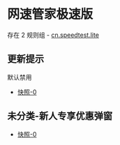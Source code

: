 # 网速管家极速版

存在 2 规则组 - [cn.speedtest.lite](/src/apps/cn.speedtest.lite.ts)

## 更新提示

默认禁用

- [快照-0](https://i.gkd.li/i/12715483)

## 未分类-新人专享优惠弹窗

- [快照-0](https://i.gkd.li/i/12715511)
